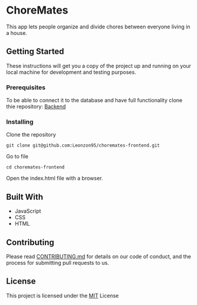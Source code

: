 # ChoreMates

This app lets people organize and divide chores between everyone living in a house. 

## Getting Started

These instructions will get you a copy of the project up and running on your local machine for development and testing purposes. 
### Prerequisites

To be able to connect it to the database and have full functionality clone thie repository:
[Backend](https://github.com/Leonzon95/choremates-backend)


### Installing

Clone the repository

```
git clone git@github.com:Leonzon95/choremates-frontend.git
```

Go to file

```
cd choremates-frontend
```

Open the index.html file with a browser.


## Built With

* JavaScript
* CSS
* HTML


## Contributing

Please read [CONTRIBUTING.md](https://gist.github.com/Leonzon95/4c2d49eca48762c7ce035bceb1d424c9) for details on our code of conduct, and the process for submitting pull requests to us.

## License

This project is licensed under the [MIT](https://opensource.org/licenses/MIT) License 


